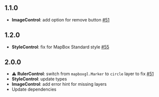 ## 1.1.0

- **ImageControl**: add option for remove button [#51](../../issues/51)

## 1.2.0

- **StyleControl**: fix for MapBox Standard style [#55](../../pull/55)

## 2.0.0

- ⚠️ **RulerControl**: switch from `mapboxgl.Marker` to `circle` layer to fix [#51](../../issues/56)
- **StyleControl**: update types
- **ImageControl**: add error hint for missing layers
- Update dependencies
